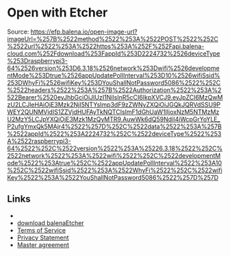 # Open with Etcher

Source: https://efp.balena.io/open-image-url?imageUrl=%257B%2522method%2522%253A%2522POST%2522%252C%2522url%2522%253A%2522https%253A%252F%252Fapi.balena-cloud.com%252Fdownload%253FappId%253D2224732%2526deviceType%253Draspberrypi3-64%2526version%253D6.3.18%2526network%253Dwifi%2526developmentMode%253Dtrue%2526appUpdatePollInterval%253D10%2526wifiSsid%253DWhyFi%2526wifiKey%253DYouShallNotPassword5086%2522%252C%2522headers%2522%253A%257B%2522Authorization%2522%253A%2522Bearer%2520eyJhbGciOiJIUzI1NiIsInR5cCI6IkpXVCJ9.eyJpZCI6MzQwMzU2LCJleHAiOjE3Mzk2NjI5NTYsImp3dF9zZWNyZXQiOiJGQkJQRVdSSU9PWEY2QUNMVjdIS1ZZVjdHUFAyTkNQTCIsImF1dGhUaW1lIjoxNzM5NTMzMzU2MzY5LCJpYXQiOjE3Mzk1MzQyMTR9.AuwWk6dQ59NdiI4iWcpGrYoYLE_P2ufgYmxQk5MAjr4%2522%257D%252C%2522data%2522%253A%257B%2522appId%2522%253A2224732%252C%2522deviceType%2522%253A%2522raspberrypi3-64%2522%252C%2522version%2522%253A%25226.3.18%2522%252C%2522network%2522%253A%2522wifi%2522%252C%2522developmentMode%2522%253Atrue%252C%2522appUpdatePollInterval%2522%253A10%252C%2522wifiSsid%2522%253A%2522WhyFi%2522%252C%2522wifiKey%2522%253A%2522YouShallNotPassword5086%2522%257D%257D


## Links

- []()
- [download balenaEtcher](https://www.balena.io/etcher)
- [Terms of Service]()
- [Privacy Statement]()
- [Master agreement]()
